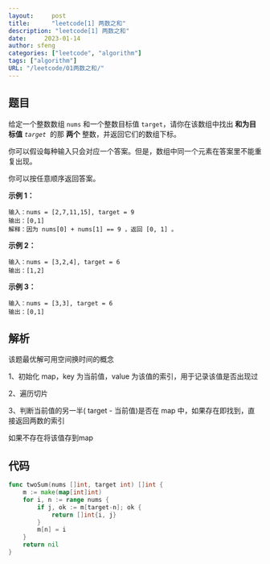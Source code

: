```yaml
---
layout:     post
title:      "leetcode[1] 两数之和"
description: "leetcode[1] 两数之和"
date:     2023-01-14
author: sfeng
categories: ["leetcode", "algorithm"]
tags: ["algorithm"]
URL: "/leetcode/01两数之和/"
---
```


## 题目

给定一个整数数组 `nums` 和一个整数目标值 `target`，请你在该数组中找出 **和为目标值** *`target`*  的那 **两个** 整数，并返回它们的数组下标。

你可以假设每种输入只会对应一个答案。但是，数组中同一个元素在答案里不能重复出现。

你可以按任意顺序返回答案。

**示例 1：**

```
输入：nums = [2,7,11,15], target = 9
输出：[0,1]
解释：因为 nums[0] + nums[1] == 9 ，返回 [0, 1] 。

```

**示例 2：**

```
输入：nums = [3,2,4], target = 6
输出：[1,2]

```

**示例 3：**

```
输入：nums = [3,3], target = 6
输出：[0,1]
```

## 解析

该题最优解可用空间换时间的概念

1、初始化 map，key 为当前值，value 为该值的索引，用于记录该值是否出现过

2、遍历切片

3、判断当前值的另一半( target - 当前值)是否在 map 中，如果存在即找到，直接返回两数的索引

如果不存在将该值存到map

## 代码

```go
func twoSum(nums []int, target int) []int {
	m := make(map[int]int)
	for i, n := range nums {
		if j, ok := m[target-n]; ok {
			return []int{i, j}
		}
		m[n] = i
	}
	return nil
}
```